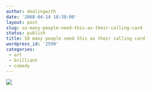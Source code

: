 ```yaml
---
author: dealingwith
date: '2008-04-14 18:38:00'
layout: post
slug: so-many-people-need-this-as-their-calling-card
status: publish
title: SO many people need this as their calling card
wordpress_id: '2590'
categories:
 - art
 - brilliant
 - comedy
---
```


[![][1]][2]

   [1]: http://danielsjourney.com/blog/files/2008/04/flr_40.jpg

   [2]:
http://www.someecards.com/upload/flirting/i_am_some_sort_of_artist.html


